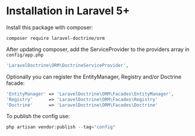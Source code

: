 # Installation in Laravel 5+

Install this package with composer:

```
composer require laravel-doctrine/orm
```

After updating composer, add the ServiceProvider to the providers array in `config/app.php`

```php
'LaravelDoctrine\ORM\DoctrineServiceProvider',
```

Optionally you can register the EntityManager, Registry and/or Doctrine facade:

```php
'EntityManager' => 'LaravelDoctrine\ORM\Facades\EntityManager',
'Registry'      => 'LaravelDoctrine\ORM\Facades\Registry'
'Doctrine'      => 'LaravelDoctrine\ORM\Facades\Doctrine'
```

To publish the config use:

```php
php artisan vendor:publish --tag="config"
```
